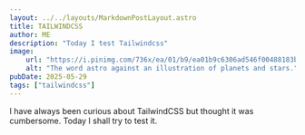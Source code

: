 ```yaml
---
layout: ../../layouts/MarkdownPostLayout.astro
title: TAILWINDCSS
author: ME
description: "Today I test Tailwindcss"
image:
    url: "https://i.pinimg.com/736x/ea/01/b9/ea01b9c6306ad546f00488183bab84bf.jpg"
    alt: "The word astro against an illustration of planets and stars."
pubDate: 2025-05-29
tags: ["tailwindcss"]
---
```

I have always been curious about TailwindCSS but thought it was cumbersome.
Today I shall try to test it.